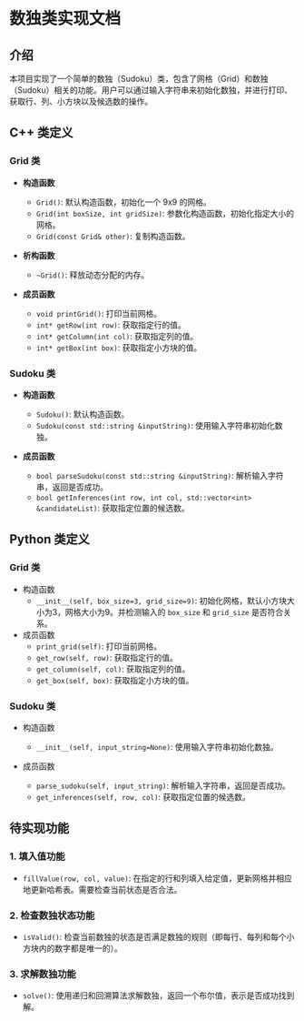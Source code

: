 # 数独类实现文档

## 介绍

本项目实现了一个简单的数独（Sudoku）类，包含了网格（Grid）和数独（Sudoku）相关的功能。用户可以通过输入字符串来初始化数独，并进行打印、获取行、列、小方块以及候选数的操作。

## C++ 类定义

### Grid 类

- **构造函数**
  - `Grid()`: 默认构造函数，初始化一个 9x9 的网格。
  - `Grid(int boxSize, int gridSize)`: 参数化构造函数，初始化指定大小的网格。
  - `Grid(const Grid& other)`: 复制构造函数。

- **析构函数**
  - `~Grid()`: 释放动态分配的内存。

- **成员函数**
  - `void printGrid()`: 打印当前网格。
  - `int* getRow(int row)`: 获取指定行的值。
  - `int* getColumn(int col)`: 获取指定列的值。
  - `int* getBox(int box)`: 获取指定小方块的值。

### Sudoku 类

- **构造函数**
  - `Sudoku()`: 默认构造函数。
  - `Sudoku(const std::string &inputString)`: 使用输入字符串初始化数独。

- **成员函数**
  - `bool parseSudoku(const std::string &inputString)`: 解析输入字符串，返回是否成功。
  - `bool getInferences(int row, int col, std::vector<int> &candidateList)`: 获取指定位置的候选数。



## Python 类定义

### Grid 类

-   构造函数
    -   `__init__(self, box_size=3, grid_size=9)`: 初始化网格，默认小方块大小为3，网格大小为9。并检测输入的 `box_size` 和 `grid_size` 是否符合关系。
-   成员函数
    -   `print_grid(self)`: 打印当前网格。
    -   `get_row(self, row)`: 获取指定行的值。
    -   `get_column(self, col)`: 获取指定列的值。
    -   `get_box(self, box)`: 获取指定小方块的值。

### Sudoku 类

-   构造函数

    -   `__init__(self, input_string=None)`: 使用输入字符串初始化数独。

-   成员函数

    -   `parse_sudoku(self, input_string)`: 解析输入字符串，返回是否成功。
    -   `get_inferences(self, row, col)`: 获取指定位置的候选数。

    

## 待实现功能

### 1. 填入值功能

-   `fillValue(row, col, value)`: 在指定的行和列填入给定值，更新网格并相应地更新哈希表。需要检查当前状态是否合法。

### 2. 检查数独状态功能

-   `isValid()`: 检查当前数独的状态是否满足数独的规则（即每行、每列和每个小方块内的数字都是唯一的）。

### 3. 求解数独功能

-   `solve()`: 使用递归和回溯算法求解数独，返回一个布尔值，表示是否成功找到解。